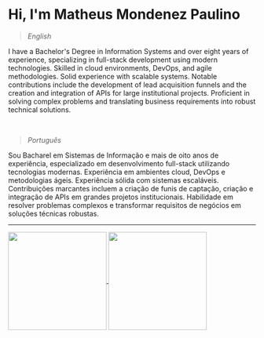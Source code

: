 # Hi, I'm Matheus Mondenez Paulino

> *English*

I have a Bachelor's Degree in Information Systems and over eight years of experience, specializing in full-stack development using modern technologies. Skilled in cloud environments, DevOps, and agile methodologies. Solid experience with scalable systems. Notable contributions include the development of lead acquisition funnels and the creation and integration of APIs for large institutional projects. Proficient in solving complex problems and translating business requirements into robust technical solutions.

<br />

> *Português*

Sou Bacharel em Sistemas de Informação e mais de oito anos de experiência, especializado em desenvolvimento full-stack utilizando tecnologias modernas. Experiência em ambientes cloud, DevOps e metodologias ágeis. Experiência sólida com sistemas escaláveis. Contribuições marcantes incluem a criação de funis de captação, criação e integração de APIs em grandes projetos institucionais. Habilidade em resolver problemas complexos e transformar requisitos de negócios em soluções técnicas robustas.

---

<div>
  <a href="https://github.com/matheusmondenez/github-readme-stats">
    <img height=200 align="center" src="https://github-readme-stats.vercel.app/api?username=matheusmondenez&show_icons=true" />
  </a>
  <a href="https://github.com/matheusmondenez/convoychat">
    <img height=200 align="center" src="https://github-readme-stats.vercel.app/api/top-langs?username=matheusmondenez&layout=compact&langs_count=8&card_width=320" />
  </a> 
</div>

##
